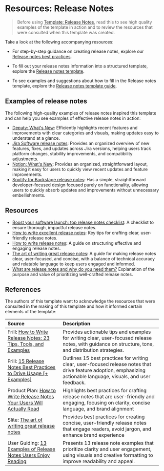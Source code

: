 # Resources: Release Notes

>Before using [Template: Release Notes](./template_release-notes.md), read this to see high quality examples of the template in action and to review the resources that were consulted when this template was created.

Take a look at the following accompanying resources:

* For step-by-step guidance on creating release notes, explore our [Release notes best practices](practices_release-notes.md).

* To fill out your release notes information into a structured template, explore the [Release notes template](template_release-notes.md).

* To see examples and suggestions about how to fill in the Release notes template, explore the [Release notes template guide](guide_release-notes.md).

## Examples of release notes

The following high-quality examples of release notes inspired this template and can help you see examples of effective release notes in action:

* [Deputy: What's New](https://whatsnew.deputy.com/): Efficiently highlights recent features and improvements with clear categories and visuals, making updates easy to understand at a glance.
* [Jira Software release notes](https://confluence.atlassian.com/jirasoftware/jira-software-release-notes-776821069.html): Provides an organized overview of new features, fixes, and updates across Jira versions, helping users track platform changes, stability improvements, and compatibility adjustments.
* [Notion: What's New](https://www.notion.so/releases): Provides an organized, straightforward layout, making it easy for users to quickly view recent updates and feature improvements.
* [Spotify for Backstage release notes](https://backstage.spotify.com/release-notes/): Has a simple, straightforward developer-focused design focused purely on functionality, allowing users to quickly absorb updates and improvements without unnecessary embellishments.

## Resources

* [Boost your software launch: top release notes checklist](https://www.manifest.ly/use-cases/software-development/release-notes-checklist): A checklist to ensure thorough, impactful release notes.
* [How to write excellent release notes](https://www.aha.io/roadmapping/guide/launch/how-to-write-excellent-release-notes): Key tips for crafting clear, user-friendly release notes.
* [How to write release notes](https://ffeathers.wordpress.com/2017/08/19/how-to-write-release-notes/): A guide on structuring effective and engaging release notes.
* [The art of writing great release notes](https://uxdesign.cc/the-art-of-writing-great-release-notes-6607e22efae1): A guide for making release notes clear, user-focused, and concise, with a balance of technical accuracy and relatable language to keep users engaged and informed.
* [What are release notes and why do you need them?](https://www.featurebase.app/blog/release-notes) Explanation of the purpose and value of prioritizing well-crafted release notes.

## References

The authors of this template want to acknowledge the resources that were consulted in the making of this template and how it informed certain elements of the template:

| Source | Description |
| :---- | :---- |
| Frill: [How to Write Release Notes: 23 Tips, Tools, and Examples](https://frill.co/blog/posts/how-to-write-release-notes) | Provides actionable tips and examples for writing clear, user-focused release notes, with guidance on structure, tone, and distribution strategies. |
| Frill: [15 Release Notes Best Practices to Drive Usage \[+ Examples\]](https://frill.co/blog/posts/release-notes-best-practices) | Outlines 15 best practices for writing clear, user-focused release notes that drive feature adoption, emphasizing actionable language, visuals, and user feedback. |
| Product Plan: [How to Write Release Notes Your Users Will Actually Read](https://www.productplan.com/learn/release-notes-best-practices/) | Highlights best practices for crafting release notes that are user-friendly and engaging, focusing on clarity, concise language, and brand alignment |
| Slite: [The art of writing great release notes](https://slite.com/learn/release-notes) | Provides best practices for creating concise, user-friendly release notes that engage readers, avoid jargon, and enhance brand experience |
| User Guiding: [13 Examples of Release Notes Users Enjoy Reading](https://userguiding.com/blog/release-note-examples) | Presents 13 release note examples that prioritize clarity and user engagement, using visuals and creative formatting to improve readability and appeal. |
